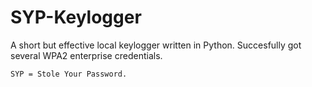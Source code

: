 # SYP-Keylogger
A short but effective local keylogger written in Python.  Succesfully got several WPA2 enterprise credentials.

```python3 
SYP = Stole Your Password.
```


